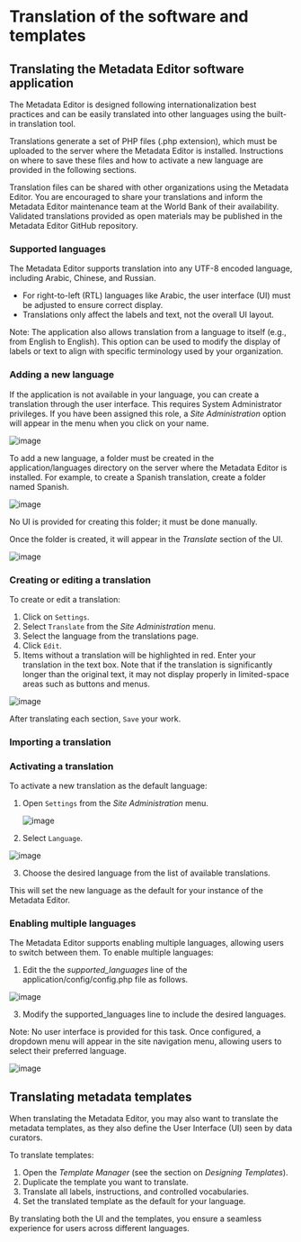 # Translation of the software and templates

## Translating the Metadata Editor software application

The Metadata Editor is designed following internationalization best practices and can be easily translated into other languages using the built-in translation tool.

Translations generate a set of PHP files (.php extension), which must be uploaded to the server where the Metadata Editor is installed. Instructions on where to save these files and how to activate a new language are provided in the following sections.

Translation files can be shared with other organizations using the Metadata Editor. You are encouraged to share your translations and inform the Metadata Editor maintenance team at the World Bank of their availability. Validated translations provided as open materials may be published in the Metadata Editor GitHub repository.


### Supported languages

The Metadata Editor supports translation into any UTF-8 encoded language, including Arabic, Chinese, and Russian.

- For right-to-left (RTL) languages like Arabic, the user interface (UI) must be adjusted to ensure correct display.
- Translations only affect the labels and text, not the overall UI layout.

Note: The application also allows translation from a language to itself (e.g., from English to English). This option can be used to modify the display of labels or text to align with specific terminology used by your organization.


### Adding a new language

If the application is not available in your language, you can create a translation through the user interface. This requires System Administrator privileges. If you have been assigned this role, a *Site Administration* option will appear in the menu when you click on your name.

![image](img/ME_UG_v1-0-0_translation_site_administration_menu.png)

To add a new language, a folder must be created in the application/languages directory on the server where the Metadata Editor is installed. For example, to create a Spanish translation, create a folder named Spanish.

![image](img/ME_UG_v1-0-0_translation_create_folder.png)

No UI is provided for creating this folder; it must be done manually.

Once the folder is created, it will appear in the *Translate* section of the UI.

![image](img/ME_UG_v1-0-0_translation_list_languages_with_spanish.png)


### Creating or editing a translation

To create or edit a translation:
1. Click on `Settings`.
2. Select `Translate` from the *Site Administration* menu.
3. Select the language from the translations page.
4. Click `Edit`.
5. Items without a translation will be highlighted in red. Enter your translation in the text box. Note that if the translation is significantly longer than the original text, it may not display properly in limited-space areas such as buttons and menus.
   
  ![image](img/ME_UG_v1-0-0_translation_spanish_translate_red_fields.png)

After translating each section, `Save` your work.


### Importing a translation



### Activating a translation

To activate a new translation as the default language:

1. Open `Settings` from the *Site Administration* menu.

   ![image](img/ME_UG_v1-0-0_translation_site_administration_settings_menu_item.png)

2. Select `Language`.

  ![image](img/ME_UG_v1-0-0_translation_site_administration_settings_language_selection.png)

3. Choose the desired language from the list of available translations.

This will set the new language as the default for your instance of the Metadata Editor.


### Enabling multiple languages

The Metadata Editor supports enabling multiple languages, allowing users to switch between them. To enable multiple languages:

1. Edit the the *supported_languages* line of the application/config/config.php file as follows. 

 ![image](img/ME_UG_v1-0-0_translation_site_translation_multiple_language_setting.png)

3. Modify the supported_languages line to include the desired languages.

Note: No user interface is provided for this task. Once configured, a dropdown menu will appear in the site navigation menu, allowing users to select their preferred language.

![image](img/ME_UG_v1-0-0_translation_site_translation_language_selection_for_user.png)


## Translating metadata templates

When translating the Metadata Editor, you may also want to translate the metadata templates, as they also define the User Interface (UI) seen by data curators.

To translate templates:

1. Open the *Template Manager* (see the section on *Designing Templates*).
2. Duplicate the template you want to translate.
3. Translate all labels, instructions, and controlled vocabularies.
4. Set the translated template as the default for your language.

By translating both the UI and the templates, you ensure a seamless experience for users across different languages.

